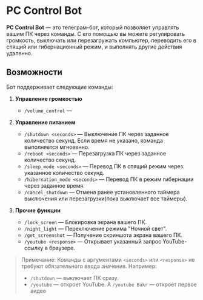 # PC Control Bot

**PC Control Bot** — это телеграм-бот, который позволяет управлять вашим ПК через команды. С его помощью вы можете регулировать громкость, выключать или перезагружать компьютер, переводить его в спящий или гибернационный режим, и выполнять другие действия удаленно.

## Возможности

Бот поддерживает следующие команды:

1. **Управление громкостью**
   - `/volume_control` —

2. **Управление питанием**
   - `/shutdown <seconds>` — Выключение ПК через заданное количество секунд. Если время не указано, команда выполняется мгновенно.
   - `/reboot <seconds>` — Перезагрузка ПК через заданное количество секунд.
   - `/sleep_mode <seconds>` — Перевод ПК в спящий режим через указанное количество секунд.
   - `/hibernation_mode <seconds>` — Перевод ПК в режим гибернации через заданное время.
   - `/cancel_shutdown` — Отмена ранее установленного таймера выключения или перезагрузки(пока выключает все таймеры).

3. **Прочие функции**
   - `/lock_screen` — Блокировка экрана вашего ПК.
   - `/night_light` — Переключение режима "Ночной свет".
   - `/get_screenshot` — Получение скриншота экрана вашего ПК.
   - `/youtube <response>` — Открывает указанный запрос YouTube-ссылку в браузере.

> Примечание: Команды с аргументами `<seconds>` или `<response>` не требуют обязательного ввода значения. Например:
> - `/shutdown` — выключает ПК сразу.
> - `/youtube` — откроет YouTube. А `/youtube Bakr` — откроет первое видео
